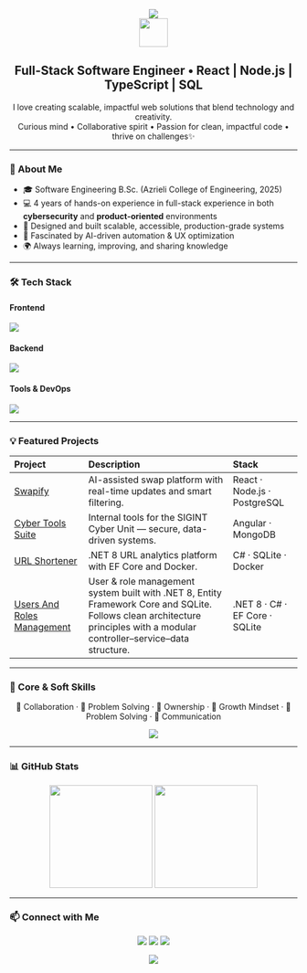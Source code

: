 <!--
**oriya-shimonian/oriya-shimonian** is a ✨ _special_ ✨ repository because its `README.md` (this file) appears on your GitHub profile.

Here are some ideas to get you started:

- 🔭 I’m currently working on ...
- 🌱 I’m currently learning ...
- 👯 I’m looking to collaborate on ...
- 🤔 I’m looking for help with ...
- 💬 Ask me about ...
- 📫 How to reach me: ...
- 😄 Pronouns: ...
- ⚡ Fun fact: ...
-->
<p align="center">
  <img src="https://capsule-render.vercel.app/api?type=waving&color=0:8A2BE2,100:00C9FF&height=200&section=header&text=Hi%20I'm%20Oriya&fontSize=45&fontColor=ffffff&fontAlignY=35" />
  <br/>
  <img src="https://media.giphy.com/media/hvRJCLFzcasrR4ia7z/giphy.gif" width="50px" />
</p>


<h2 align="center">Full-Stack Software Engineer • React | Node.js | TypeScript | SQL</h2>

<p align="center">
I love creating scalable, impactful web solutions that blend technology and creativity.<br/>
Curious mind • Collaborative spirit • Passion for clean, impactful code •  thrive on challenges✨
</p>

---

### 🧠 About Me
- 🎓 Software Engineering B.Sc. (Azrieli College of Engineering, 2025)  
- 💻 4 years of hands-on experience in full-stack experience in both **cybersecurity** and **product-oriented** environments  
- 🧩 Designed and built scalable, accessible, production-grade systems  
- 🤖 Fascinated by AI-driven automation & UX optimization  
- 🌍 Always learning, improving, and sharing knowledge  

---

### 🛠 Tech Stack

#### Frontend  
<img src="https://img.shields.io/badge/React·TypeScript·Vite·Tailwind-blue?style=for-the-badge" />

#### Backend  
<img src="https://img.shields.io/badge/Node.js·PostgreSQL·MongoDB·Python-brightgreen?style=for-the-badge" />

#### Tools & DevOps  
<img src="https://img.shields.io/badge/Git·Postman·Jira·VS%20Code·Agile-orange?style=for-the-badge" />

---

### 💡 Featured Projects
| Project | Description | Stack |
|:--|:--|:--|
| [Swapify](https://github.com/oriya-shimonian/Swapify) | AI-assisted swap platform with real-time updates and smart filtering. | React · Node.js · PostgreSQL |
| [Cyber Tools Suite](#) | Internal tools for the SIGINT Cyber Unit — secure, data-driven systems. | Angular · MongoDB |
| [URL Shortener](https://github.com/oriya-shimonian/URL-Shortener) | .NET 8 URL analytics platform with EF Core and Docker. | C# · SQLite · Docker |
| [Users And Roles Management](https://github.com/oriya-shimonian/Users-Roles-full-stack) | User & role management system built with .NET 8, Entity Framework Core and SQLite. Follows clean architecture principles with a modular controller–service–data structure. | .NET 8 · C# · EF Core · SQLite |

---

### 🌱 Core & Soft Skills
<p align="center">
🤝 Collaboration · 🧠 Problem Solving · 🚀 Ownership · 🌱 Growth Mindset · 🧠 Problem Solving · 💬 Communication  
</p>

<p align="center">
  <img src="https://img.shields.io/badge/Driven%20by%20Curiosity%20·%20Teamwork%20·%20Impact-blueviolet?style=for-the-badge" />
</p>

---

### 📊 GitHub Stats
<p align="center">
  <img height="180em" src="https://github-readme-stats.vercel.app/api?username=oriya-shimonian&show_icons=true&theme=radical" />
  <img height="180em" src="https://github-readme-stats.vercel.app/api/top-langs/?username=oriya-shimonian&layout=compact&theme=radical" />
</p>

---

### 📫 Connect with Me
<p align="center">
  <a href="https://linkedin.com/in/oriya-shimonian"><img src="https://img.shields.io/badge/LinkedIn-blue?logo=linkedin&style=for-the-badge" /></a>
  <a href="mailto:oriyashimonian@gmail.com" style="text-decoration:none;">
    <img src="https://img.shields.io/badge/oriyashimonian%40gmail.com-red?logo=gmail&logoColor=white&style=for-the-badge" />
  </a>
<a href="https://github.com/oriya-shimonian"><img src="https://img.shields.io/badge/GitHub-black?logo=github&style=for-the-badge" /></a>
</p>

<p align="center">
  <img src="https://capsule-render.vercel.app/api?type=waving&color=0:00C9FF,100:8A2BE2&height=120&section=footer" />
</p>
